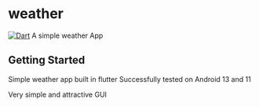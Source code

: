 # weather
[![Dart](https://github.com/sapatevaibhav/weather/actions/workflows/dart.yml/badge.svg)](https://github.com/sapatevaibhav/weather/actions/workflows/dart.yml)
A simple weather App

## Getting Started

Simple weather app built in flutter 
Successfully tested on Android 13 and 11

Very simple and attractive GUI
